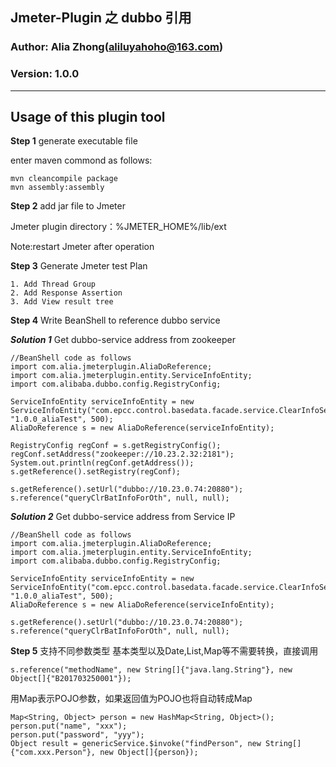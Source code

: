 ## Jmeter-Plugin 之 dubbo 引用### Author: Alia Zhong(aliluyahoho@163.com)### Version: 1.0.0___##  Usage of this plugin tool**Step 1** generate executable file enter maven commond as follows:
	mvn cleancompile package	mvn assembly:assembly
	
**Step 2** add jar file to Jmeter

Jmeter plugin directory：%JMETER_HOME%/lib/ext

Note:restart Jmeter after operation

**Step 3** Generate Jmeter test Plan

	1. Add Thread Group
	2. Add Response Assertion
	3. Add View result tree 


**Step 4** Write BeanShell to reference dubbo service

***Solution 1*** Get dubbo-service address from zookeeper

	//BeanShell code as follows
	import com.alia.jmeterplugin.AliaDoReference;
	import com.alia.jmeterplugin.entity.ServiceInfoEntity;
	import com.alibaba.dubbo.config.RegistryConfig;

	ServiceInfoEntity serviceInfoEntity = new ServiceInfoEntity("com.epcc.control.basedata.facade.service.ClearInfoService", "1.0.0_aliaTest", 500);
	AliaDoReference s = new AliaDoReference(serviceInfoEntity);

	RegistryConfig regConf = s.getRegistryConfig();
	regConf.setAddress("zookeeper://10.23.2.32:2181");
	System.out.println(regConf.getAddress());
	s.getReference().setRegistry(regConf);

	s.getReference().setUrl("dubbo://10.23.0.74:20880");
	s.reference("queryClrBatInfoForOth", null, null);
	
***Solution 2*** Get dubbo-service address from Service IP
	
	//BeanShell code as follows
	import com.alia.jmeterplugin.AliaDoReference;
	import com.alia.jmeterplugin.entity.ServiceInfoEntity;
	import com.alibaba.dubbo.config.RegistryConfig;

	ServiceInfoEntity serviceInfoEntity = new ServiceInfoEntity("com.epcc.control.basedata.facade.service.ClearInfoService", "1.0.0_aliaTest", 500);
	AliaDoReference s = new AliaDoReference(serviceInfoEntity);

	s.getReference().setUrl("dubbo://10.23.0.74:20880");
	s.reference("queryClrBatInfoForOth", null, null);

**Step 5** 支持不同参数类型
基本类型以及Date,List,Map等不需要转换，直接调用

	s.reference("methodName", new String[]{"java.lang.String"}, new Object[]{"B201703250001"});
        
用Map表示POJO参数，如果返回值为POJO也将自动转成Map

    Map<String, Object> person = new HashMap<String, Object>();
    person.put("name", "xxx");
    person.put("password", "yyy");
    Object result = genericService.$invoke("findPerson", new String[]{"com.xxx.Person"}, new Object[]{person});